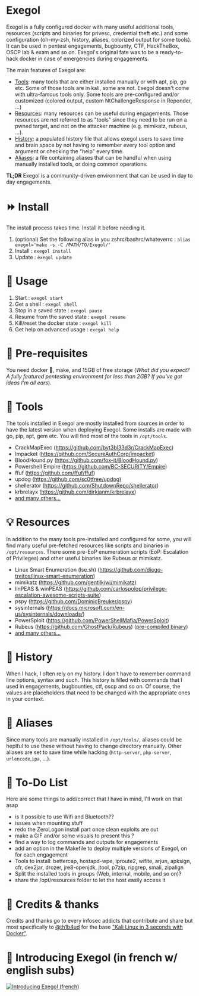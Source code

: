 # Exegol
  Exegol is a fully configured docker with many useful additional tools, resources (scripts and binaries for privesc, credential theft etc.) and some configuration (oh-my-zsh, history, aliases, colorized output for some tools). It can be used in pentest engagements, bugbounty, CTF, HackTheBox, OSCP lab & exam and so on. Exegol's original fate was to be a ready-to-hack docker in case of emergencies during engagements.

  The main features of Exegol are:
  - [Tools](#wrench-tools): many tools that are either installed manually or with apt, pip, go etc. Some of those tools are in kali, some are not. Exegol doesn't come with ultra-famous tools only. Some tools are pre-configured and/or customized (colored output, custom NtChallengeResponse in Reponder, ...)
  - [Resources](#bulb-resources): many resources can be useful during engagements. Those resources are not referred to as "tools" since they need to be run on a pwned target, and not on the attacker machine (e.g. mimikatz, rubeus, ...).
  - [History](#scroll-history): a populated history file that allows exegol users to save time and brain space by not having to remember every tool option and argument or checking the "help" every time.
  - [Aliases](#rocket-aliases): a file containing aliases that can be handful when using manually installed tools, or doing common operations.

  **TL;DR** Exegol is a community-driven environment that can be used in day to day engagements.

# :fast_forward: Install
  The install process takes time. Install it before needing it.
  1. (optional) Set the following alias in you zshrc/bashrc/whateverrc : `alias exegol='make -s -C /PATH/TO/Exegol/'`
  2. Install : `exegol install`
  3. Update : `èxegol update`

# :mag_right: Usage
  1. Start : `exegol start`
  2. Get a shell : `exegol shell`
  3. Stop in a saved state : `exegol pause`
  4. Resume from the saved state : `exegol resume`
  5. Kill/reset the docker state : `exegol kill`
  6. Get help on advanced usage : `exegol help`

# :pushpin: Pre-requisites
  You need docker :whale:, make, and 15GB of free storage (*What did you expect? A fully featured pentesting environment for less than 2GB? If you've got ideas I'm all ears*).

# :wrench: Tools
  The tools installed in Exegol are mostly installed from sources in order to have the latest version when deploying Exegol. Some installs are made with go, pip, apt, gem etc. You will find most of the tools in `/opt/tools`.
  - CrackMapExec (https://github.com/byt3bl33d3r/CrackMapExec)
  - Impacket (https://github.com/SecureAuthCorp/impacket)
  - BloodHound.py (https://github.com/fox-it/BloodHound.py)
  - Powershell Empire (https://github.com/BC-SECURITY/Empire)
  - ffuf (https://github.com/ffuf/ffuf)
  - updog (https://github.com/sc0tfree/updog)
  - shellerator (https://github.com/ShutdownRepo/shellerator)
  - krbrelayx (https://github.com/dirkjanm/krbrelayx)
  - [and many others...](https://github.com/ShutdownRepo/Exegol/blob/master/README_long.md#wrench-tools)

# :bulb: Resources
  In addition to the many tools pre-installed and configured for some, you will find many useful pre-fetched resources like scripts and binaries in `/opt/resources`. There some pre-EoP enumeration scripts (EoP: Escalation of Privileges) and other useful binaries like Rubeus or mimikatz.
  - Linux Smart Enumeration (lse.sh) (https://github.com/diego-treitos/linux-smart-enumeration)
  - mimikatz (https://github.com/gentilkiwi/mimikatz)
  - linPEAS & winPEAS (https://github.com/carlospolop/privilege-escalation-awesome-scripts-suite)
  - pspy (https://github.com/DominicBreuker/pspy)
  - sysinternals (https://docs.microsoft.com/en-us/sysinternals/downloads/)
  - PowerSploit (https://github.com/PowerShellMafia/PowerSploit)
  - Rubeus (https://github.com/GhostPack/Rubeus) ([pre-compiled binary](https://github.com/r3motecontrol/Ghostpack-CompiledBinaries))
  - [and many others...](https://github.com/ShutdownRepo/Exegol/blob/master/README_long.md#bulb-resources)

# :scroll: History
  When I hack, I often rely on my history. I don't have to remember command line options, syntax and such. This history is filled with commands that I used in engagements, bugbounties, ctf, oscp and so on. Of course, the values are placeholders that need to be changed with the appropriate ones in your context.

# :rocket: Aliases
  Since many tools are manually installed in `/opt/tools/`, aliases could be heplful to use these without having to change directory manually.
  Other aliases are set to save time while hacking (`http-server`, `php-server`, `urlencode`,`ipa`, ...).

# :memo: To-Do List
  Here are some things to add/correct that I have in mind, I'll work on that asap
  - is it possible to use Wifi and Bluetooth??
  - issues when mounting stuff
  - redo the ZeroLogon install part once clean exploits are out
  - make a GIF and/or some visuals to present this ?
  - find a way to log commands and outputs for engagements
  - add an option in the Makefile to deploy multiple versions of Exegol, on for each engagement
  - Tools to install: bettercap, hostapd-wpe, iproute2, wifite,  arjun, apksign, cfr, dex2jar, drozer, jre8-openjdk, jtool, p7zip, ripgrep, smali, zipalign
  - Split the installed tools in groups (Web, internal, mobile, and so on)?
  - share the /opt/resources folder to let the host easily access it

# :loudspeaker: Credits & thanks
  Credits and thanks go to every infosec addicts that contribute and share but most specifically to [@th1b4ud](https://twitter.com/th1b4ud) for the base ["Kali Linux in 3 seconds with Docker"](https://thibaud-robin.fr/articles/docker-kali/).

# :movie_camera: Introducing Exegol (in french w/ english subs)
[![Introducing Exegol (french)](http://img.youtube.com/vi/TA3vrNpWGvg/0.jpg)](http://www.youtube.com/watch?v=TA3vrNpWGvg "Introducing Exegol (french)")

